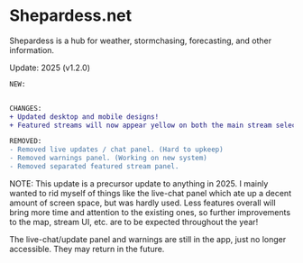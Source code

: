 # Shepardess.net

Shepardess is a hub for weather, stormchasing, forecasting, and other information.

Update: 2025 (v1.2.0)

```diff
NEW:


CHANGES:
+ Updated desktop and mobile designs!
+ Featured streams will now appear yellow on both the main stream selector and drag & drop menu.

REMOVED:
- Removed live updates / chat panel. (Hard to upkeep)
- Removed warnings panel. (Working on new system)
- Removed separated featured stream panel.

```

NOTE:
This update is a precursor update to anything in 2025. I mainly wanted to rid myself of things like the live-chat panel
which ate up a decent amount of screen space, but was hardly used. Less features overall will bring more time and attention
to the existing ones, so further improvements to the map, stream UI, etc. are to be expected throughout the year!

The live-chat/update panel and warnings are still in the app, just no longer accessible. They may return in the future.